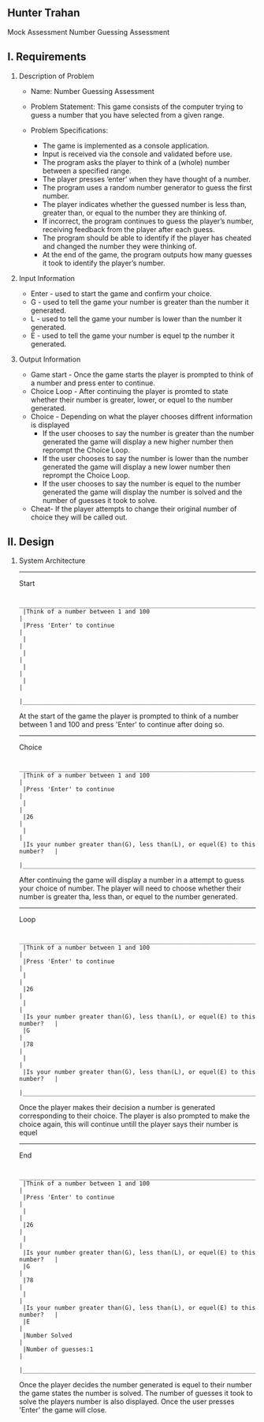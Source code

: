 Hunter Trahan
----
Mock Assessment
Number Guessing Assessment

## I. Requirements

1. Description of Problem

    - Name: Number Guessing Assessment

    - Problem Statement: This game consists of the computer trying to guess a number that you have selected from a given range.

    - Problem Specifications: 
        - The game is implemented as a console application.
        - Input is received via the console and validated before use.
        - The program asks the player to think of a (whole) number between a specified range.
        - The player presses ‘enter’ when they have thought of a number.
        - The program uses a random number generator to guess the first number.
        - The player indicates whether the guessed number is less than, greater than, or equal to the number they are thinking of.
        - If incorrect, the program continues to guess the player’s number, receiving feedback from the player after each guess.
        - The program should be able to identify if the player has cheated and changed the number they were thinking of.
        - At the end of the game, the program outputs how many guesses it took to identify the player’s number.

2. Input Information

    - Enter - used to start the game and confirm your choice.
    - G - used to tell the game your number is greater than the number it generated.
    - L - used to tell the game your number is lower than the number it generated.
    - E - used to tell the game your number is equel tp the number it generated.

3. Output Information

    - Game start - Once the game starts the player is prompted to think of a number and press enter to continue.
    - Choice Loop - After continuing the player is promted to state whether their number is greater, lower, or equel to the number generated.
    - Choice - Depending on what the player chooses diffrent information is displayed
        - If the user chooses to say the number is greater than the number generated the game will display a new higher number then reprompt the Choice Loop.
        - If the user chooses to say the number is lower than the number generated the game will display a new lower number then reprompt the Choice Loop.
        - If the user chooses to say the number is equel to the number generated the game will display the number is solved and the number of guesses it took to solve.
    - Cheat- If the player attempts to change their original number of choice they will be called out.

## II. Design

1. System Architecture

    -------------------
    Start
    
        ______________________________________________________________________________
        |Think of a number between 1 and 100                                         |
        |Press 'Enter' to continue                                                   |
        |                                                                            |
        |                                                                            |
        |                                                                            |
        |                                                                            |
        |____________________________________________________________________________|

    At the start of the game the player is prompted to think of a number between 1 and 100 and press 'Enter' to continue after doing so.

    -------------------
    Choice

        ______________________________________________________________________________
        |Think of a number between 1 and 100                                         |
        |Press 'Enter' to continue                                                   |
        |                                                                            |
        |26                                                                          |
        |                                                                            |
        |Is your number greater than(G), less than(L), or equel(E) to this number?   |
        |____________________________________________________________________________|

    After continuing the game will display a number in a attempt to guess your choice of number.
    The player will need to choose whether their number is greater tha, less than, or equel to the number generated.

    -------------------
    Loop

        ______________________________________________________________________________
        |Think of a number between 1 and 100                                         |
        |Press 'Enter' to continue                                                   |
        |                                                                            |
        |26                                                                          |
        |                                                                            |
        |Is your number greater than(G), less than(L), or equel(E) to this number?   |
        |G                                                                           |
        |78                                                                          |
        |                                                                            |
        |Is your number greater than(G), less than(L), or equel(E) to this number?   |
        |____________________________________________________________________________|

    Once the player makes their decision a number is generated corresponding to their choice.
    The player is also prompted to make the choice again, this will continue untill the player says their number is equel

    -------------------
    End

        ______________________________________________________________________________
        |Think of a number between 1 and 100                                         |
        |Press 'Enter' to continue                                                   |
        |                                                                            |
        |26                                                                          |
        |                                                                            |
        |Is your number greater than(G), less than(L), or equel(E) to this number?   |
        |G                                                                           |
        |78                                                                          |
        |                                                                            |
        |Is your number greater than(G), less than(L), or equel(E) to this number?   |
        |E                                                                           |
        |Number Solved                                                               |
        |Number of guesses:1                                                         |
        |____________________________________________________________________________|

    Once the player decides the number generated is equel to their number the game states the number is solved.
    The number of guesses it took to solve the players number is also displayed.
    Once the user presses 'Enter' the game will close.